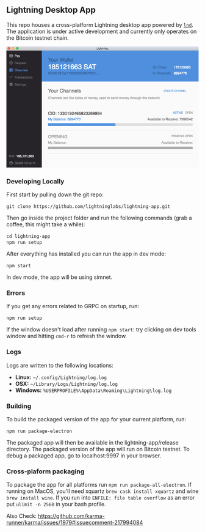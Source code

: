 ## Lightning Desktop App

This repo houses a cross-platform Lightning desktop app powered by
[`lnd`](https://github.com/lightningnetwork/lnd/). The application is under
active development and currently only operates on the Bitcoin testnet chain.

<img src="screenshot.png">

### Developing Locally


First start by pulling down the git repo:
```
git clone https://github.com/lightninglabs/lightning-app.git
```

Then go inside the project folder and run the following commands (grab a coffee, this might take a while):
```
cd lightning-app
npm run setup
```

After everything has installed you can run the app in dev mode:
```
npm start
```

In dev mode, the app will be using simnet.

### Errors

If you get any errors related to GRPC on startup, run:
```
npm run setup
```

If the window doesn't load after running `npm start`: try clicking on dev tools window and hitting `cmd-r` to refresh the window.

### Logs
Logs are written to the following locations:

* **Linux:** `~/.config/Lightning/log.log`
* **OSX:** `~/Library/Logs/Lightning/log.log`
* **Windows:** `%USERPROFILE%\AppData\Roaming\Lightning\log.log`

### Building

To build the packaged version of the app for your current platform, run:
```
npm run package-electron
```

The packaged app will then be available in the lightning-app/release directory. The packaged version of the app will run on Bitcoin testnet. To debug a packaged app, go to localhost:9997 in your browser.

### Cross-plaform packaging
To package the app for all platforms run `npm run package-all-electron`. If running on MacOS, you'll need xquartz `brew cask install xquartz` and wine `brew install wine`. If you run into `ENFILE: file table overflow` as an error put `ulimit -n 2560` in your bash profile.

Also Check: https://github.com/karma-runner/karma/issues/1979#issuecomment-217994084

